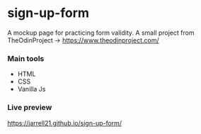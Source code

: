 # sign-up-form

A mockup page for practicing form validity.
A small project from TheOdinProject -> https://www.theodinproject.com/

### Main tools
- HTML 
- CSS
- Vanilla Js

### Live preview

https://jarrell21.github.io/sign-up-form/
